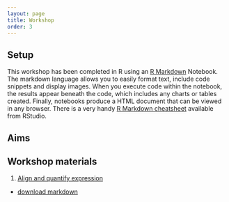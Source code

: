 ```yaml
---
layout: page
title: Workshop
order: 3
---
```


## Setup

This workshop has been completed in R using an [R Markdown](http://rmarkdown.rstudio.com) Notebook. The markdown language allows you to easily format text, include code snippets and display images. When you execute code within the notebook, the results appear beneath the code, which includes any charts or tables created. Finally, notebooks produce a HTML document that can be viewed in any browser. There is a very handy [R Markdown cheatsheet](https://rstudio.com/wp-content/uploads/2015/02/rmarkdown-cheatsheet.pdf) available from RStudio.

## Aims

## Workshop materials

1. [Align and quantify expression](docs/align_count.nb.html)
 * [download markdown](docs/align_count.Rmd)
